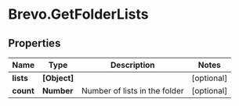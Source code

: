 # Brevo.GetFolderLists

## Properties
Name | Type | Description | Notes
------------ | ------------- | ------------- | -------------
**lists** | **[Object]** |  | [optional] 
**count** | **Number** | Number of lists in the folder | [optional] 


